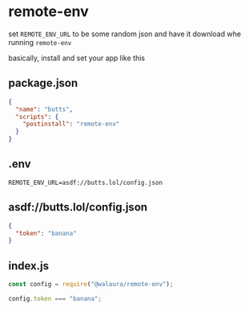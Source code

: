 # remote-env

set `REMOTE_ENV_URL` to be some random json and have it download whe running `remote-env`

basically, install and set your app like this

## package.json

```json
{
  "name": "butts",
  "scripts": {
    "postinstall": "remote-env"
  }
}
```

## .env

```dotenv
REMOTE_ENV_URL=asdf://butts.lol/config.json
```

## asdf://butts.lol/config.json

```json
{
  "token": "banana"
}
```

## index.js

```js
const config = require("@walaura/remote-env");

config.token === "banana";
```
